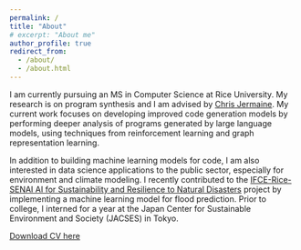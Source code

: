 ```yaml
---
permalink: /
title: "About"
# excerpt: "About me"
author_profile: true
redirect_from: 
  - /about/
  - /about.html
---
```


I am currently pursuing an MS in Computer Science at Rice University. My research is on program synthesis and I am advised by [Chris Jermaine](https://www.cs.rice.edu/~cmj4/). My current work focuses on developing improved code generation models by performing deeper analysis of programs generated by large language models, using techniques from reinforcement learning and graph representation learning.

In addition to building machine learning models for code, I am also interested in data science applications to the public sector, especially for environment and climate modeling. I recently contributed to the [IFCE-Rice-SENAI AI for Sustainability and Resilience to Natural Disasters](https://www.100kstrongamericas.org/ifce-rice-senai-program-on-artificial-intelligence-for-urban-sustainability-and-resilience-to-natural-disasters-in-the-americas/) project by implementing a machine learning model for flood prediction. Prior to college, I interned for a year at the Japan Center for Sustainable Environment and Society (JACSES) in Tokyo.    

[Download CV here](http://chima-adiole.github.io/files/cv.pdf)
